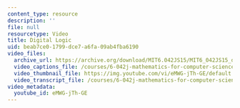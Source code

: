 ```yaml
---
content_type: resource
description: ''
file: null
resourcetype: Video
title: Digital Logic
uid: beab7ce0-1799-dce7-a6fa-09ab4fba6190
video_files:
  archive_url: https://archive.org/download/MIT6.042JS15/MIT6_042JS15_digital_logic_ipod.mp4
  video_captions_file: /courses/6-042j-mathematics-for-computer-science-spring-2015/99937802cdb151358fcf63088c784bd5_eMWG-jTh-GE.vtt
  video_thumbnail_file: https://img.youtube.com/vi/eMWG-jTh-GE/default.jpg
  video_transcript_file: /courses/6-042j-mathematics-for-computer-science-spring-2015/c887c96d98c6416b909a437b3ef9d829_eMWG-jTh-GE.pdf
video_metadata:
  youtube_id: eMWG-jTh-GE
---
```

